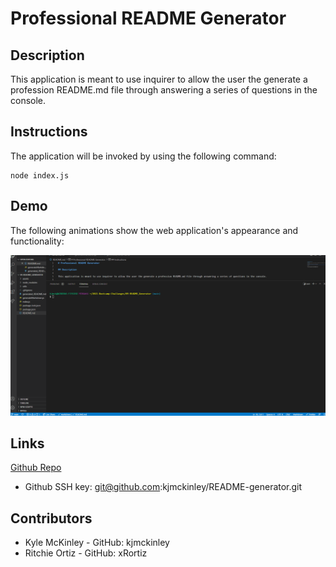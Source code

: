 # Professional README Generator

## Description

This application is meant to use inquirer to allow the user the generate a profession README.md file through answering a series of questions in the console.

## Instructions

The application will be invoked by using the following command:

```
node index.js
```
## Demo
The following animations show the web application's appearance and functionality:

![README inquirer demo](./assets/README_generator_test.gif)

## Links
[Github Repo](https://github.com/kjmckinley/README-generator.git)
- Github SSH key: git@github.com:kjmckinley/README-generator.git

## Contributors
- Kyle McKinley - GitHub: kjmckinley
- Ritchie Ortiz - GitHub: xRortiz
